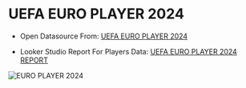 # UEFA EURO PLAYER 2024
- Open Datasource From: [UEFA EURO PLAYER 2024](https://lookerstudio.google.com/reporting/251bdbd3-1949-4a1e-9ac4-ae0fe1cc3fe8)

- Looker Studio Report For Players Data: [UEFA EURO PLAYER 2024 REPORT](https://lookerstudio.google.com/reporting/251bdbd3-1949-4a1e-9ac4-ae0fe1cc3fe8)

![EURO PLAYER 2024](https://imgur.com/YvC6cFB)

